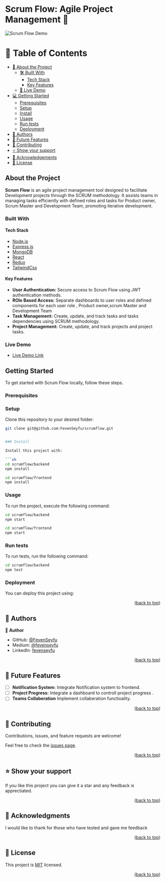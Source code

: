 # Scrum Flow: Agile Project Management 🚀

![Scrum Flow Demo](https://github.com/YourUsername/Scrum-Flow/blob/main/Scrum-Flow-Screenshot.png)

<!-- TABLE OF CONTENTS -->

# 📗 Table of Contents

- [📖 About the Project](#about-project)
  - [🛠 Built With](#built-with)
    - [Tech Stack](#tech-stack)
    - [Key Features](#key-features)
  - [🚀 Live Demo](#live-demo)
- [💻 Getting Started](#getting-started)
  - [Prerequisites](#prerequisites)
  - [Setup](#setup)
  - [Install](#install)
  - [Usage](#usage)
  - [Run tests](#run-tests)
  - [Deployment](#deployment)
- [👥 Authors](#authors)
- [🔭 Future Features](#future-features)
- [🤝 Contributing](#contributing)
- [⭐️ Show your support](#support)
- [🙏 Acknowledgements](#acknowledgements)
- [📝 License](#license)

<!-- PROJECT DESCRIPTION -->

## About the Project

**Scrum Flow** is an agile project management tool designed to facilitate Development projects through the SCRUM methodology. It assists teams in managing tasks efficiently with defined roles and tasks for Product owner, Scrum Master and Development Team, promoting iterative development.

### Built With

#### Tech Stack

- [Node.js](https://nodejs.org/)
- [Express.js](https://expressjs.com/)
- [MongoDB](https://www.mongodb.com/)
- [React](https://react.dev/)
- [Redux](https://redux.js.org/)
- [TailwindCss](https://tailwindcss.com/)

#### Key Features

- **User Authentication:** Secure access to Scrum Flow using JWT authentication methods.
- **ROle Based Access:** Separate dashboards to user roles and defined components for each user role , Product owner,scrum Master and Development Team
- **Task Management:** Create, update, and track tasks and tasks dependencies using SCRUM methodology.
- **Project Management:** Create, update, and track projects and project tasks.

### Live Demo

- [Live Demo Link](https://scrumflow.netlify.app/)

## Getting Started

To get started with Scrum Flow locally, follow these steps.

### Prerequisites

### Setup

Clone this repository to your desired folder:

```sh
git clone git@github.com:FevenSeyfu/scrumflow.git


### Install

Install this project with:

```sh
cd scrumflow/backend
npm install

cd scrumflow/frontend
npm install
````

### Usage

To run the project, execute the following command:

```sh
cd scrumflow/backend
npm start

cd scrumflow/frontend
npm start
```

### Run tests

To run tests, run the following command:

```sh
cd scrumflow/backend
npm test
```

### Deployment

You can deploy this project using:

<!--
Example:

```sh

```
 -->

<p align="right">(<a href="#readme-top">back to top</a>)</p>

<!-- AUTHORS -->

## 👥 Authors <a name="authors"></a>

👤 **Author**

- GitHub: [@FevenSeyfu](https://github.com/FevenSeyfu)
- Medium: [@fevenseyfu](https://fevenseyfu.medium.com)
- LinkedIn: [fevenseyfu](https://www.linkedin.com/in/fevenseyfu/)

<p align="right">(<a href="#readme-top">back to top</a>)</p>

<!-- FUTURE FEATURES -->

## 🔭 Future Features <a name="future-features"></a>


- [ ] **Notification System:** Integrate Notification system to frontend.
- [ ] **Project Progress:** Integrate a dashboard to controll project progress .
- [ ] **Teams Collaberation** Implement collaberation functioality.

<p align="right">(<a href="#readme-top">back to top</a>)</p>

<!-- CONTRIBUTING -->

## 🤝 Contributing <a name="contributing"></a>

Contributions, issues, and feature requests are welcome!

Feel free to check the [issues page](../../issues/).

<p align="right">(<a href="#readme-top">back to top</a>)</p>

<!-- SUPPORT -->

## ⭐️ Show your support <a name="support"></a>

If you like this project you can give it a star and any feedback is apprectiated.

<p align="right">(<a href="#readme-top">back to top</a>)</p>

<!-- ACKNOWLEDGEMENTS -->

## 🙏 Acknowledgments <a name="acknowledgements"></a>

I would like to thank for those who have tested and gave me feedback

<p align="right">(<a href="#readme-top">back to top</a>)</p>

<!-- LICENSE -->

## 📝 License <a name="license"></a>

This project is [MIT](./LICENSE) licensed.

<p align="right">(<a href="#readme-top">back to top</a>)</p>
